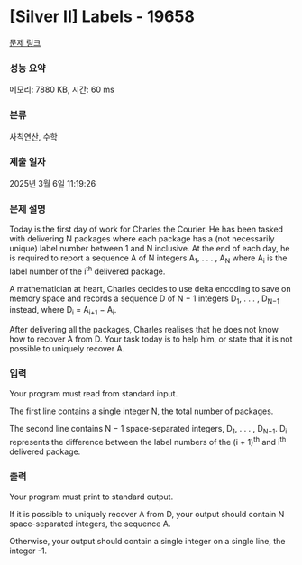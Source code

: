 # [Silver II] Labels - 19658 

[문제 링크](https://www.acmicpc.net/problem/19658) 

### 성능 요약

메모리: 7880 KB, 시간: 60 ms

### 분류

사칙연산, 수학

### 제출 일자

2025년 3월 6일 11:19:26

### 문제 설명

<p>Today is the first day of work for Charles the Courier. He has been tasked with delivering N packages where each package has a (not necessarily unique) label number between 1 and N inclusive. At the end of each day, he is required to report a sequence A of N integers A<sub>1</sub>, . . . , A<sub>N</sub> where A<sub>i</sub> is the label number of the i<sup>th</sup> delivered package.</p>

<p>A mathematician at heart, Charles decides to use delta encoding to save on memory space and records a sequence D of N − 1 integers D<sub>1</sub>, . . . , D<sub>N−1</sub> instead, where D<sub>i</sub> = A<sub>i+1</sub> − A<sub>i</sub>.</p>

<p>After delivering all the packages, Charles realises that he does not know how to recover A from D. Your task today is to help him, or state that it is not possible to uniquely recover A.</p>

### 입력 

 <p>Your program must read from standard input.</p>

<p>The first line contains a single integer N, the total number of packages.</p>

<p>The second line contains N − 1 space-separated integers, D<sub>1</sub>, . . . , D<sub>N−1</sub>. D<sub>i</sub> represents the difference between the label numbers of the (i + 1)<sup>th</sup> and i<sup>th</sup> delivered package.</p>

### 출력 

 <p>Your program must print to standard output.</p>

<p>If it is possible to uniquely recover A from D, your output should contain N space-separated integers, the sequence A.</p>

<p>Otherwise, your output should contain a single integer on a single line, the integer -1.</p>

